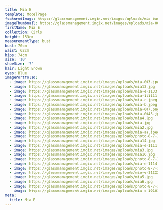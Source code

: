 ```yaml
---
title: Mia E
template: ModelPage
featuredImage: https://glassmanagement.imgix.net/images/uploads/mia-banner.jpg
imageThumbnail: https://glassmanagement.imgix.net/images/uploads/mia-001.jpg
firstName: Mia E
collection: Girls
height: 153cm
measurementType: bust
bust: 70cm
waist: 62cm
hips: 74cm
size: '10'
shoeSize: '7'
hair: Light Brown
eyes: Blue
imagePortfolio:
  - image: https://glassmanagement.imgix.net/images/uploads/mia-003.jpg
  - image: https://glassmanagement.imgix.net/images/uploads/mia13.jpg
  - image: https://glassmanagement.imgix.net/images/uploads/mia-e-1133.jpg
  - image: https://glassmanagement.imgix.net/images/uploads/mia-111111.png
  - image: https://glassmanagement.imgix.net/images/uploads/mia-c.jpeg
  - image: https://glassmanagement.imgix.net/images/uploads/mia-b.jpeg
  - image: https://glassmanagement.imgix.net/images/uploads/mia-007.png
  - image: https://glassmanagement.imgix.net/images/uploads/mia-0045.jpg
  - image: https://glassmanagement.imgix.net/images/uploads/mia4.jpg
  - image: https://glassmanagement.imgix.net/images/uploads/mia.jpg
  - image: https://glassmanagement.imgix.net/images/uploads/mia2.jpg
  - image: https://glassmanagement.imgix.net/images/uploads/mia-aa.jpeg
  - image: https://glassmanagement.imgix.net/images/uploads/photo-8-7-18-3-52-44-am_preview.jpg
  - image: https://glassmanagement.imgix.net/images/uploads/mia14.jpg
  - image: https://glassmanagement.imgix.net/images/uploads/mia-e-1111.jpg
  - image: https://glassmanagement.imgix.net/images/uploads/mia3.jpg
  - image: https://glassmanagement.imgix.net/images/uploads/mia16.jpg
  - image: https://glassmanagement.imgix.net/images/uploads/photo-8-7-18-4-14-47-am_preview.jpg
  - image: https://glassmanagement.imgix.net/images/uploads/mia-e-1114.jpg
  - image: https://glassmanagement.imgix.net/images/uploads/photo-8-7-18-4-46-05-am_preview.jpg
  - image: https://glassmanagement.imgix.net/images/uploads/mia-e-112222.jpg
  - image: https://glassmanagement.imgix.net/images/uploads/mia5.jpg
  - image: https://glassmanagement.imgix.net/images/uploads/mia6.jpg
  - image: https://glassmanagement.imgix.net/images/uploads/photo-8-7-18-4-17-43-am_preview.jpg
  - image: https://glassmanagement.imgix.net/images/uploads/mia-e-1010101.png
meta:
  title: Mia E
---
```


